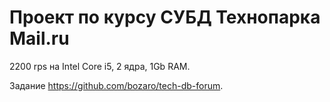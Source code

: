 # Проект по курсу СУБД Технопарка Mail.ru

2200 rps на Intel Core i5, 2 ядра, 1Gb RAM.

Задание https://github.com/bozaro/tech-db-forum.
